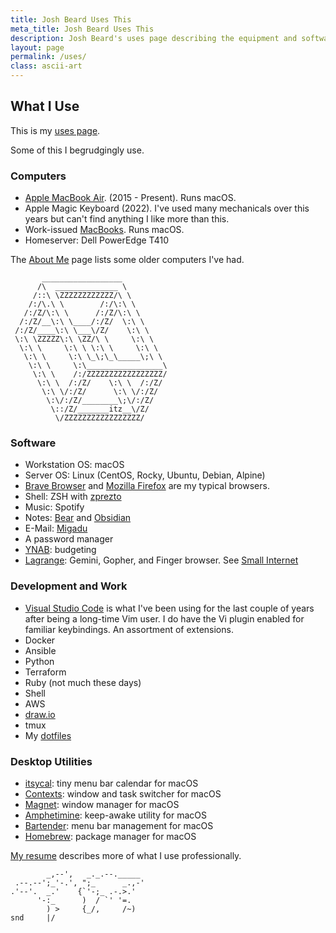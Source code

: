 ```yaml
---
title: Josh Beard Uses This
meta_title: Josh Beard Uses This
description: Josh Beard's uses page describing the equipment and software used
layout: page
permalink: /uses/
class: ascii-art
---
```

## What I Use

This is my [uses page](https://uses.tech/).

Some of this I begrudgingly use.

### Computers

* [Apple MacBook Air](https://en.wikipedia.org/wiki/MacBook_Air). (2015 - Present). Runs macOS.
* Apple Magic Keyboard (2022). I've used many mechanicals over this years but can't find anything I like more than this.
* Work-issued [MacBooks](https://en.wikipedia.org/wiki/MacBook). Runs macOS.
* Homeserver: Dell PowerEdge T410

The [About Me](/me/) page lists some older computers I've had.

```ascii-art-right
       __________________
      /\  ______________ \
     /::\ \ZZZZZZZZZZZZ/\ \
    /:/\.\ \        /:/\:\ \
   /:/Z/\:\ \      /:/Z/\:\ \
  /:/Z/__\:\ \____/:/Z/  \:\ \
 /:/Z/____\:\ \___\/Z/    \:\ \
 \:\ \ZZZZZ\:\ \ZZ/\ \     \:\ \
  \:\ \     \:\ \ \:\ \     \:\ \
   \:\ \     \:\ \_\;\_\_____\;\ \
    \:\ \     \:\_________________\
     \:\ \    /:/ZZZZZZZZZZZZZZZZZ/
      \:\ \  /:/Z/    \:\ \  /:/Z/
       \:\ \/:/Z/      \:\ \/:/Z/
        \:\/:/Z/________\;\/:/Z/
         \::/Z/_______itz__\/Z/
          \/ZZZZZZZZZZZZZZZZZ/
```

### Software

* Workstation OS: macOS
* Server OS: Linux (CentOS, Rocky, Ubuntu, Debian, Alpine)
* [Brave Browser](https://brave.com/) and [Mozilla Firefox](https://www.mozilla.org/en-US/firefox/new/) are my typical browsers.
* Shell: ZSH with [zprezto](https://github.com/sorin-ionescu/prezto)
* Music: Spotify
* Notes: [Bear](https://bear.app/) and [Obsidian](https://obsidian.md/)
* E-Mail: [Migadu](https://www.migadu.com/)
* A password manager
* [YNAB](https://www.youneedabudget.com/): budgeting
* [Lagrange](https://gmi.skyjake.fi/lagrange/): Gemini, Gopher, and Finger browser. See [Small Internet](/site/small.html)


### Development and Work

* [Visual Studio Code](https://code.visualstudio.com/) is what I've been using for the last couple of years after being a long-time Vim user. I do have the Vi plugin enabled for familiar keybindings. An assortment of extensions.
* Docker
* Ansible
* Python
* Terraform
* Ruby (not much these days)
* Shell
* AWS
* [draw.io](https://draw.io/)
* tmux
* My [dotfiles](https://github.com/joshbeard/dotfiles)

### Desktop Utilities

* [itsycal](https://www.mowglii.com/itsycal/): tiny menu bar calendar for macOS
* [Contexts](https://contexts.co/): window and task switcher for macOS
* [Magnet](https://magnet.crowdcafe.com/): window manager for macOS
* [Amphetimine](https://apps.apple.com/us/app/amphetamine/id937984704?mt=12): keep-awake utility for macOS
* [Bartender](https://www.macbartender.com/): menu bar management for macOS
* [Homebrew](https://brew.sh/): package manager for macOS

[My resume](/resume/) describes more of what I use professionally.

```ascii-art
        _,--',   _._.--._____
 .--.--';_'-.', ";_      _.,-'
.'--'.  _.'    {`'-;_ .-.>.'
      '-:_      )  / `' '=.
        ) >     {_/,     /~)
snd     |/
```
